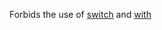 Forbids the use of 
[switch](https://developer.mozilla.org/en-US/docs/Web/JavaScript/Reference/Statements/switch)
and [with](https://developer.mozilla.org/en-US/docs/Web/JavaScript/Reference/Statements/with)
